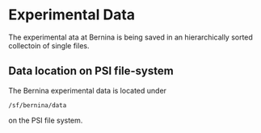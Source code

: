 # Experimental Data
The experimental ata at Bernina is being saved in an hierarchically sorted collectoin of single files.

## Data location on PSI file-system
The Bernina experimental data is located under 
```
/sf/bernina/data
```
on the PSI file system.